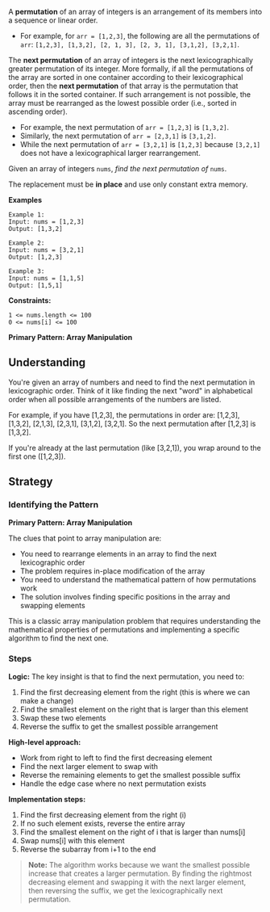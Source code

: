 A **permutation** of an array of integers is an arrangement of its members into a sequence or linear order.

- For example, for `arr = [1,2,3]`, the following are all the permutations of `arr`: `[1,2,3], [1,3,2], [2, 1, 3], [2, 3, 1], [3,1,2], [3,2,1]`.

The **next permutation** of an array of integers is the next lexicographically greater permutation of its integer. More formally, if all the permutations of the array are sorted in one container according to their lexicographical order, then the **next permutation** of that array is the permutation that follows it in the sorted container. If such arrangement is not possible, the array must be rearranged as the lowest possible order (i.e., sorted in ascending order).

- For example, the next permutation of `arr = [1,2,3]` is `[1,3,2]`.
- Similarly, the next permutation of `arr = [2,3,1]` is `[3,1,2]`.
- While the next permutation of `arr = [3,2,1]` is `[1,2,3]` because `[3,2,1]` does not have a lexicographical larger rearrangement.

Given an array of integers `nums`, *find the next permutation of* `nums`.

The replacement must be **in place** and use only constant extra memory.

**Examples**
```text
Example 1:
Input: nums = [1,2,3]
Output: [1,3,2]

Example 2:
Input: nums = [3,2,1]
Output: [1,2,3]

Example 3:
Input: nums = [1,1,5]
Output: [1,5,1]
```

**Constraints:**
```text
1 <= nums.length <= 100
0 <= nums[i] <= 100
```

**Primary Pattern: Array Manipulation**

## Understanding

You're given an array of numbers and need to find the next permutation in lexicographic order. Think of it like finding the next "word" in alphabetical order when all possible arrangements of the numbers are listed.

For example, if you have [1,2,3], the permutations in order are: [1,2,3], [1,3,2], [2,1,3], [2,3,1], [3,1,2], [3,2,1]. So the next permutation after [1,2,3] is [1,3,2].

If you're already at the last permutation (like [3,2,1]), you wrap around to the first one ([1,2,3]).

## Strategy

### Identifying the Pattern

**Primary Pattern: Array Manipulation**

The clues that point to array manipulation are:
- You need to rearrange elements in an array to find the next lexicographic order
- The problem requires in-place modification of the array
- You need to understand the mathematical pattern of how permutations work
- The solution involves finding specific positions in the array and swapping elements

This is a classic array manipulation problem that requires understanding the mathematical properties of permutations and implementing a specific algorithm to find the next one.

### Steps

**Logic:** The key insight is that to find the next permutation, you need to:

1. Find the first decreasing element from the right (this is where we can make a change)
2. Find the smallest element on the right that is larger than this element
3. Swap these two elements
4. Reverse the suffix to get the smallest possible arrangement

**High-level approach:**
- Work from right to left to find the first decreasing element
- Find the next larger element to swap with
- Reverse the remaining elements to get the smallest possible suffix
- Handle the edge case where no next permutation exists

**Implementation steps:**
1. Find the first decreasing element from the right (i)
2. If no such element exists, reverse the entire array
3. Find the smallest element on the right of i that is larger than nums[i]
4. Swap nums[i] with this element
5. Reverse the subarray from i+1 to the end

> **Note:** The algorithm works because we want the smallest possible increase that creates a larger permutation. By finding the rightmost decreasing element and swapping it with the next larger element, then reversing the suffix, we get the lexicographically next permutation.
